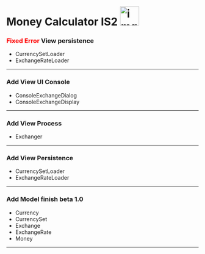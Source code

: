 Money Calculator IS2 <img src="http://www2.dis.ulpgc.es/~mluengo/logos/logo_ulpgc_con.jpg" height="50" width="50" alt="img" />
===============



<h3><span style="color:red">Fixed Error</span> View persistence</h3>
<ul>
  <li>CurrencySetLoader</li>
  <li>ExchangeRateLoader</li>
</ul>
<hr/>

<h3>Add View UI Console</h3>
<ul>
  <li>ConsoleExchangeDialog</li>
  <li>ConsoleExchangeDisplay</li>
</ul>
<hr/>

<h3>Add View Process</h3>
<ul>
  <li>Exchanger</li>
</ul>
<hr/>

<h3>Add View Persistence</h3>
<ul>
  <li>CurrencySetLoader</li>
  <li>ExchangeRateLoader</li>
</ul>
<hr/>

<h3>Add Model finish beta 1.0</h3>
<ul>
  <li>Currency</li>
  <li>CurrencySet</li>
  <li>Exchange</li>
  <li>ExchangeRate</li>
  <li>Money</li>
</ul>
<hr/>
